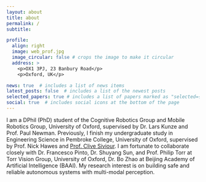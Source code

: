 ```yaml
---
layout: about
title: about
permalink: /
subtitle:

profile:
  align: right
  image: web_prof.jpg
  image_circular: false # crops the image to make it circular
  address: >
    <p>OX1 3PJ, 23 Banbury Road</p>
    <p>Oxford, UK</p>

news: true  # includes a list of news items
latest_posts: false  # includes a list of the newest posts
selected_papers: true # includes a list of papers marked as "selected={true}"
social: true  # includes social icons at the bottom of the page
---
```


I am a DPhil (PhD) student of the Cognitive Robotics Group and Mobile Robotics Group, University of Oxford, supervised by Dr. Lars Kunze and Prof. Paul Newman. Previously, I finish my undergraduate study in Engineering Science in Pembroke College, University of Oxford, supervised by Prof. Nick Hawes and [Prof. Clive Siviour](https://eng.ox.ac.uk/people/clive-siviour/). I am fortunate to collaborate closely with Dr. Francesco Pinto, Dr. Shuyang Sun, and Prof. Philip Torr at Torr Vision Group, University of Oxford, Dr. Bo Zhao at Beijing Academy of Artificial Intelligence (BAAI). My research interest is on building safe and reliable autonomous systems with multi-modal perception.

<!-- Test Tese. Tell the world about yourself. Link to your favorite [subreddit](http://reddit.com). You can put a picture in, too. The code is already in, just name your picture `prof_pic.jpg` and put it in the `img/` folder.

Put your address / P.O. box / other info right below your picture. You can also disable any of these elements by editing `profile` property of the YAML header of your `_pages/about.md`. Edit `_bibliography/papers.bib` and Jekyll will render your [publications page](/al-folio/publications/) automatically.

Link to your social media connections, too. This theme is set up to use [Font Awesome icons](http://fortawesome.github.io/Font-Awesome/) and [Academicons](https://jpswalsh.github.io/academicons/), like the ones below. Add your Facebook, Twitter, LinkedIn, Google Scholar, or just disable all of them. -->
